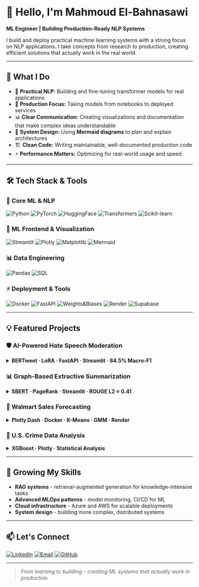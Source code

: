 # 👋 Hello, I'm Mahmoud El-Bahnasawi

**ML Engineer | Building Production-Ready NLP Systems**

I build and deploy practical machine learning systems with a strong focus on NLP applications. I take concepts from research to production, creating efficient solutions that actually work in the real world.

---

## 🚀 What I Do

- 🔭 **Practical NLP:** Building and fine-tuning transformer models for real applications
- 🎯 **Production Focus:** Taking models from notebooks to deployed services
- 📊 **Clear Communication:** Creating visualizations and documentation that make complex ideas understandable
- 📝 **System Design:** Using **Mermaid diagrams** to plan and explain architectures
- 🏗️ **Clean Code:** Writing maintainable, well-documented production code
- ⚡ **Performance Matters:** Optimizing for real-world usage and speed

---

## 🛠️ Tech Stack & Tools

### **🤖 Core ML & NLP**
![Python](https://img.shields.io/badge/Python-3776AB?style=for-the-badge&logo=python&logoColor=white)
![PyTorch](https://img.shields.io/badge/PyTorch-EE4C2C?style=for-the-badge&logo=pytorch&logoColor=white)
![HuggingFace](https://img.shields.io/badge/Hugging%20Face-FFD21E?style=for-the-badge&logo=huggingface&logoColor=black)
![Transformers](https://img.shields.io/badge/Transformers-FF6B35?style=for-the-badge&logo=huggingface&logoColor=white)
![Scikit-learn](https://img.shields.io/badge/scikit--learn-F7931E?style=for-the-badge&logo=scikit-learn&logoColor=white)

### **🎨 ML Frontend & Visualization**
![Streamlit](https://img.shields.io/badge/Streamlit-FF4B4B?style=for-the-badge&logo=streamlit&logoColor=white)
![Plotly](https://img.shields.io/badge/Plotly-3F4F75?style=for-the-badge&logo=plotly&logoColor=white)
![Matplotlib](https://img.shields.io/badge/Matplotlib-11557c?style=for-the-badge&logo=matplotlib&logoColor=white)
![Mermaid](https://img.shields.io/badge/Mermaid-FF6B6B?style=for-the-badge&logo=mermaid&logoColor=white)

### **📊 Data Engineering**
![Pandas](https://img.shields.io/badge/Pandas-2C2D72?style=for-the-badge&logo=pandas&logoColor=white)
![SQL](https://img.shields.io/badge/SQL-4479A1?style=for-the-badge&logo=mysql&logoColor=white)

### **⚡ Deployment & Tools**
![Docker](https://img.shields.io/badge/Docker-2496ED?style=for-the-badge&logo=docker&logoColor=white)
![FastAPI](https://img.shields.io/badge/FastAPI-009688?style=for-the-badge&logo=fastapi&logoColor=white)
![Weights&Biases](https://img.shields.io/badge/Weights_&_Biases-FFBE00?style=for-the-badge&logo=weightsandbiases&logoColor=black)
![Render](https://img.shields.io/badge/Render-46B3A0?style=for-the-badge&logo=render&logoColor=white)
![Supabase](https://img.shields.io/badge/Supabase-3ECF8E?style=for-the-badge&logo=supabase&logoColor=white)

---

## 💡 Featured Projects

### 🛡️ AI-Powered Hate Speech Moderation
<details>
<summary><b>BERTweet · LoRA · FastAPI · Streamlit · 84.5% Macro-F1</b></summary>

#### 🎯 Overview
Three-tier moderation system that actually works - combining rule-based filtering with fine-tuned transformer models.

#### 🏗️ System Architecture
![Hate Speech Moderation System Architecture](system_overview.png)

#### 📊 What I Delivered
- **84.5% Macro-F1** on 530k+ tweets (beating MetaHate by +4.5%)
- **LoRA efficiency** - updated only 1.4% of weights
- **Sub-second inference** via FastAPI on Hugging Face GPU
- **Full-stack system** - from browser extension to feedback database
- **Production deployment** with real-time processing

#### 🔗 Links
[GitHub Repository](https://github.com/El-Bahnasawi/AI-Powered-Textual-Hate-Content-Moderation) · [Streamlit Demo](https://hate-speech-detection-app.streamlit.app/) · [W&B Logs](https://wandb.ai/medoxz543-zewail-city-of-science-and-technology/Textual%20Hate%20Content%20Moderation%20with%20BERTweet%20%2B%20LoRA?nw=nwusermedoxz543) · [Hugging Face Model](https://huggingface.co/medoxz543/hate-speech)
</details>

### 📊 Graph-Based Extractive Summarization
<details>
<summary><b>SBERT · PageRank · Streamlit · ROUGE L2 ≈ 0.41</b></summary>

#### 🎯 Overview
Research project combining semantic embeddings with graph algorithms for automatic text summarization.

#### 🔬 What I Built
```mermaid
graph LR
    A[Input Document] --> B[Sentence Segmentation]
    B --> C[SBERT Embeddings]
    C --> D[Similarity Graph]
    D --> E[PageRank Algorithm]
    E --> F[Sentence Ranking]
    F --> G[Top-k Selection]
    G --> H[Summary Generation]
```

#### 📊 Results That Matter
- **ROUGE L2-Norm ≈ 0.41** on CNN/DailyMail dataset
- **Ablation study** showing what actually works
- **~0.04 seconds/article** - optimized for real usage
- **Interactive Streamlit app** with live visualization

#### 🔗 Links
[GitHub Repository](https://github.com/El-Bahnasawi/Graph-Based-Text-Summarization) · [Streamlit Demo](https://graph-based-text-summarization.streamlit.app/)
</details>

### 🎯 Walmart Sales Forecasting
<details>
<summary><b>Plotly Dash · Docker · K-Means · GMM · Render</b></summary>

#### 🎯 Overview
Practical business intelligence platform for retail analytics and forecasting.

#### 📈 Real Business Value
- **Store segmentation** - 4 tiers based on $88M → $25M revenue
- **Department clustering** - 3 performance tiers
- **Holiday impact analysis** - 42% sales increase identified
- **Deployed dashboard** - used by analysts for decision making

#### 🏗️ Technical Implementation
- **Multi-tab Plotly Dash** for 45 stores × 98 departments
- **Dockerized deployment** on Render
- **Cluster analysis** using K-Means & GMM
- **Time-series forecasting** with economic indicators

#### 🔗 Links
[GitHub Repository](https://github.com/El-Bahnasawi/Walmart-Dataset-Analysis) · [Live Dashboard](https://walmart-dataset-analysis.onrender.com/)
</details>

### 🔬 U.S. Crime Data Analysis
<details>
<summary><b>XGBoost · Plotly · Statistical Analysis</b></summary>

#### 📊 Analytical Approach
Comprehensive analysis of 30 years of crime data to find meaningful patterns.

#### 🔎 Key Insights
- **Larceny-theft dominance** - 57.4% of all crimes
- **Alaska outlier** - 40% violent crime rate
- **Post-2020 surge** - 28% homicide increase
- **Policy impact** - no significant firearm law effects (p=0.383)

#### 🎯 Predictive Modeling
- **Recidivism risk** - 98-100% accuracy with XGBoost
- **Feature selection** - RFE/VIF for interpretable models
- **Interactive dashboards** - for hypothesis exploration

#### 🔗 Links
[GitHub Repository](https://github.com/El-Bahnasawi/Analyzing-U.S.-Crime-Data)
</details>

---

## 🚀 Growing My Skills

- **RAG systems** - retrieval-augmented generation for knowledge-intensive tasks
- **Advanced MLOps patterns** - model monitoring, CI/CD for ML
- **Cloud infrastructure** - Azure and AWS for scalable deployments
- **System design** - building more complex, distributed systems

---

## 📫 Let's Connect

[![LinkedIn](https://img.shields.io/badge/LinkedIn-0077B5?style=for-the-badge&logo=linkedin&logoColor=white)](https://www.linkedin.com/in/mahmoud-elbahnasawi1/)
[![Email](https://img.shields.io/badge/Email-D14836?style=for-the-badge&logo=gmail&logoColor=white)](mailto:m.elbahnasawi.ai@gmail.com)
[![GitHub](https://img.shields.io/badge/GitHub-100000?style=for-the-badge&logo=github&logoColor=white)](https://github.com/El-Bahnasawi)

---
> *From learning to building - creating ML systems that actually work in production.*
